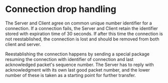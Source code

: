 # Connection drop handling
The Server and Client agree on common unique number identifier for a connection. If a connection fails, the Server and Client retain the identifier stored with expiration time of 30 seconds. If after this time the connection is not reestablished, the connection is lost and should be removed from both client and server.

Reestablishing the connection happens by sending a special package resuming the connection with identifier of connection and last acknowledged packet's sequence number. The Server has to reply with acknowledgment with its own last good packet number, and the lower number of these is taken as a starting point for further transfer.